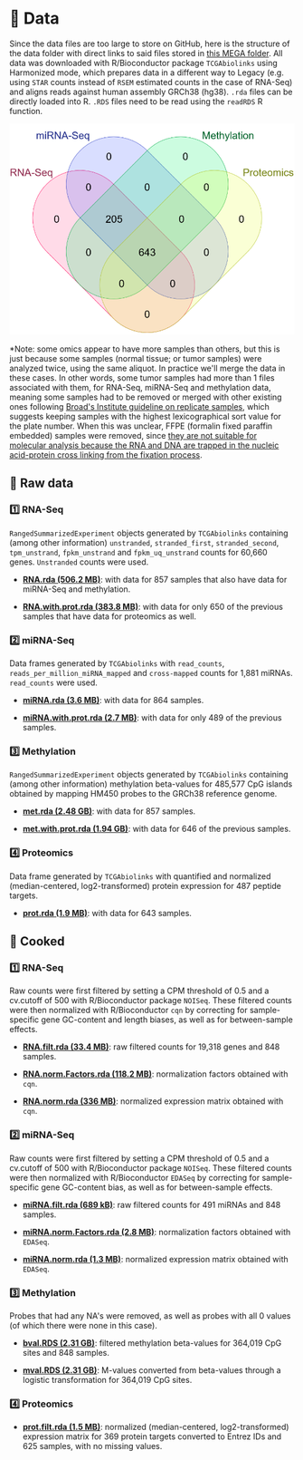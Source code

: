 # :dna: Data

Since the data files are too large to store on GitHub, here is the structure of the data folder with direct links to said files stored in [this MEGA folder](https://mega.nz/folder/Kl8h1LJJ#oactgNw1q3Wwu5qZaLdnkA). All data was downloaded with R/Bioconductor package `TCGAbiolinks` using Harmonized mode, which prepares data in a different way to Legacy (e.g. using `STAR` counts instead of `RSEM` estimated counts in the case of RNA-Seq) and aligns reads against human assembly GRCh38 (hg38). `.rda` files can be directly loaded into R. `.RDS` files need to be read using the `readRDS` R function.

![Intersecting omics types available](venn.diagram.data.png)

*Note: some omics appear to have more samples than others, but this is just because some samples (normal tissue; or tumor samples) were analyzed twice, using the same aliquot. In practice we'll merge the data in these cases. In other words, some tumor samples had more than 1 files associated with them, for RNA-Seq, miRNA-Seq and methylation data, meaning some samples had to be removed or merged with other existing ones following [Broad's Institute guideline on replicate samples](https://gdac.broadinstitute.org/runs/gdc/report_2017_08_02/TCGA-LGG_Replicate_Samples.html), which suggests keeping samples with the highest lexicographical sort value for the plate number. When this was unclear, FFPE (formalin fixed paraffin embedded) samples were removed, since [they are not suitable for molecular analysis because the RNA and DNA are trapped in the nucleic acid-protein cross linking from the fixation process](https://gdac.broadinstitute.org/runs/stddata__2014_04_16/samples_report/FFPE_Cases.html).

## 🥩 Raw data

### :one: RNA-Seq

`RangedSummarizedExperiment` objects generated by `TCGAbiolinks` containing (among other information) `unstranded`, `stranded_first`, `stranded_second`, `tpm_unstrand`, `fpkm_unstrand` and `fpkm_uq_unstrand` counts for 60,660 genes. `Unstranded` counts were used.

- **[RNA.rda (506.2 MB)](https://mega.nz/file/6lsX0QyQ#BhxdMgi1FXMRclh0uA23dLlLp96E-EVcfCO8SAa2U_A)**: with data for 857 samples that also have data for miRNA-Seq and methylation.

- **[RNA.with.prot.rda (383.8 MB)](https://mega.nz/file/bwcziAyJ#2VD9WB_BI2QzTZe2F9MPp4668GwgOcVCcx_Gcxd6am4)**: with data for only 650 of the previous samples that have data for proteomics as well.

### :two: miRNA-Seq

Data frames generated by `TCGAbiolinks` with `read_counts`, `reads_per_million_miRNA_mapped` and `cross-mapped` counts for 1,881 miRNAs. `read_counts` were used.

- **[miRNA.rda (3.6 MB)](https://mega.nz/file/K5cnjLDZ#FKsdTFvBnnuQtB5aU5WFlG_6PTkryKA40f2szdY3oas)**: with data for 864 samples.

- **[miRNA.with.prot.rda (2.7 MB)](https://mega.nz/file/3oNz0YJB#1x7V9HsVXdCPCBMpe1kVpX6OdVqq8y1B2jOnDJKj4iA)**: with data for only 489 of the previous samples.

### :three: Methylation

`RangedSummarizedExperiment` objects generated by `TCGAbiolinks` containing (among other information) methylation beta-values for 485,577 CpG islands obtained by mapping HM450 probes to the GRCh38 reference genome.

- **[met.rda (2.48 GB)](https://mega.nz/file/C0N3TaRb#CJmugJQ6-4OeKDhRXG4qxlubuvepJ7Nt1eYRtXSHED8)**: with data for 857 samples.

- **[met.with.prot.rda (1.94 GB)](https://mega.nz/file/uxdTkLgK#uttIfQ7dqYUWlqJQ1Onv2sYAAtR4oa_EC4yLiKMWP7I)**: with data for 646 of the previous samples. 

### :four: Proteomics

Data frame generated by `TCGAbiolinks` with quantified and normalized (median-centered, log2-transformed) protein expression for 487 peptide targets.

- **[prot.rda (1.9 MB)](https://mega.nz/file/78d2yTJZ#JwJG9bAUJ_Uo2WPRfWH2wiK4gy0KZ1TdhdMDdk8TqrY)**: with data for 643 samples.

## 🍖 Cooked

### :one: RNA-Seq

Raw counts were first filtered by setting a CPM threshold of 0.5 and a cv.cutoff of 500 with R/Bioconductor package `NOISeq`. These filtered counts were then normalized with R/Bioconductor `cqn` by correcting for sample-specific gene GC-content and length biases, as well as for between-sample effects.

- **[RNA.filt.rda (33.4 MB)](https://mega.nz/file/PtFmkboQ#mmNkYK8LpzJpamnlvIxal_0_CLUHJKlH1LLK7TbuCGU)**: raw filtered counts for 19,318 genes and 848 samples.

- **[RNA.norm.Factors.rda (118.2 MB)](https://mega.nz/file/escgiK6Z#ywORrp2BQexBd970EYTSkunqTrHNCgzQWp-g05k7TCo)**: normalization factors obtained with `cqn`. 

- **[RNA.norm.rda (336 MB)](https://mega.nz/file/etFylLYJ#u3JQaeOXBRphTSrswevixvOu5x9rDYpDcqKpGpjXD9o)**: normalized expression matrix obtained with `cqn`. 

### :two: miRNA-Seq

Raw counts were first filtered by setting a CPM threshold of 0.5 and a cv.cutoff of 500 with R/Bioconductor package `NOISeq`. These filtered counts were then normalized with R/Bioconductor `EDASeq` by correcting for sample-specific gene GC-content bias, as well as for between-sample effects.

- **[miRNA.filt.rda (689 kB)](https://mega.nz/file/Ck0TiC6Q#h5uwGYehu8va7-wA29g5afYZipB2Mr3wR1la-78CkDQ)**: raw filtered counts for 491 miRNAs and 848 samples.

- **[miRNA.norm.Factors.rda (2.8 MB)](https://mega.nz/file/WxtC2J6R#gVfQrb_9RhIH6FhmyU3ZWXNiIT-osedDRU23cN_OqKo)**: normalization factors obtained with `EDASeq`. 

- **[miRNA.norm.rda (1.3 MB)](https://mega.nz/file/mhNnlDiL#g1YzHCO_JFXakn_mOG-VfvXQ5pkRT-DGwQacFwNalLc)**: normalized expression matrix obtained with `EDASeq`. 

### :three: Methylation

Probes that had any NA's were removed, as well as probes with all 0 values (of which there were none in this case). 

- **[bval.RDS (2.31 GB)](https://mega.nz/file/mgEz2DBT#JMF0rZePZ_1QPG5QJOYjsjqTrjcgSWfbT7hxrBQq2gk)**: filtered methylation beta-values for 364,019 CpG sites and 848 samples.

- **[mval.RDS (2.31 GB)](https://mega.nz/file/ullGAK4L#bbFN-MLNf-1FZpcRajtw2touDGu4fZJWGLIkTw2ReGw)**: M-values converted from beta-values through a logistic transformation for 364,019 CpG sites.

### :four: Proteomics

- **[prot.filt.rda (1.5 MB)](https://mega.nz/file/ntsWjLAT#wfDDHQnmI0PKFM1emImYdM3vCMikKGIy9_vGp66auRc)**: normalized (median-centered, log2-transformed) expression matrix for 369 protein targets converted to Entrez IDs and 625 samples, with no missing values.
